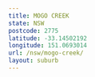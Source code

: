 ```yaml
---
title: MOGO CREEK
state: NSW
postcode: 2775
latitude: -33.14502192
longitude: 151.0693014
url: /nsw/mogo-creek/
layout: suburb
---
```


